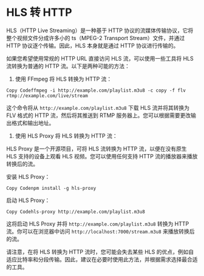 # HLS 转 HTTP

HLS（HTTP Live Streaming）是一种基于 HTTP 协议的流媒体传输协议，它将整个视频文件分成许多小的 ts（MPEG-2 Transport Stream）文件，并通过 HTTP 协议逐个传输。因此，HLS 本身就是通过 HTTP 协议进行传输的。

如果您希望使用常规的 HTTP URL 直接访问 HLS 流，可以使用一些工具将 HLS 流转换为普通的 HTTP 流。以下是两种可能的方法：

1. 使用 FFmpeg 将 HLS 转换为 HTTP 流：

```
Copy Codeffmpeg -i http://example.com/playlist.m3u8 -c copy -f flv rtmp://example.com/live/stream
```

这个命令将从 `http://example.com/playlist.m3u8` 下载 HLS 流并将其转换为 FLV 格式的 HTTP 流，然后将其推送到 RTMP 服务器上。您可以根据需要更改输出格式和输出地址。

1. 使用 HLS Proxy 将 HLS 转换为 HTTP 流：

HLS Proxy 是一个开源项目，可将 HLS 流转换为 HTTP 流，以便在没有原生 HLS 支持的设备上观看 HLS 视频。您可以使用任何支持 HTTP 流的播放器来播放转换后的流。

安装 HLS Proxy：

```
Copy Codenpm install -g hls-proxy
```

启动 HLS Proxy：

```
Copy Codehls-proxy http://example.com/playlist.m3u8
```

这将启动 HLS Proxy 并将 `http://example.com/playlist.m3u8` 转换为 HTTP 流。你可以在浏览器中访问 `http://localhost:7000/stream.m3u8` 来播放转换后的流。

请注意，在将 HLS 转换为 HTTP 流时，您可能会失去某些 HLS 的优点，例如自适应比特率和分段传输。因此，建议在必要时使用此方法，并根据需求选择最合适的工具。